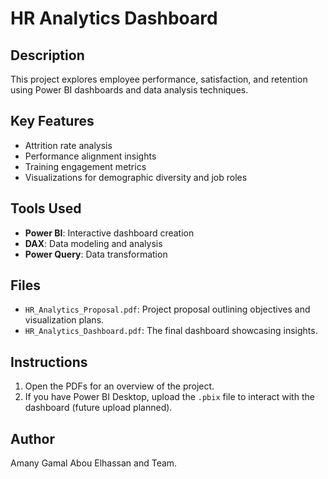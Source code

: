 # HR Analytics Dashboard

## Description
This project explores employee performance, satisfaction, and retention using Power BI dashboards and data analysis techniques.

## Key Features
- Attrition rate analysis
- Performance alignment insights
- Training engagement metrics
- Visualizations for demographic diversity and job roles

## Tools Used
- **Power BI**: Interactive dashboard creation
- **DAX**: Data modeling and analysis
- **Power Query**: Data transformation

## Files
- `HR_Analytics_Proposal.pdf`: Project proposal outlining objectives and visualization plans.
- `HR_Analytics_Dashboard.pdf`: The final dashboard showcasing insights.

## Instructions
1. Open the PDFs for an overview of the project.
2. If you have Power BI Desktop, upload the `.pbix` file to interact with the dashboard (future upload planned).

## Author
Amany Gamal Abou Elhassan and Team.
